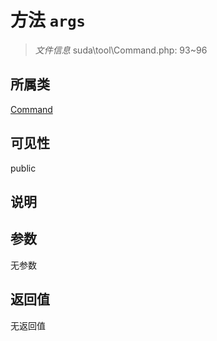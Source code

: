 # 方法 `args`

> *文件信息* suda\tool\Command.php: 93~96

## 所属类 

[Command](../Command.md)

## 可见性

public

## 说明



## 参数


无参数


## 返回值

无返回值
